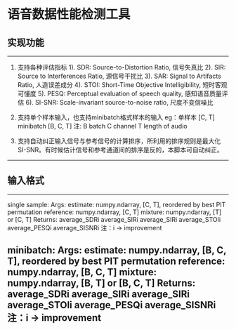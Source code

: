 # 语音数据性能检测工具
## 实现功能
---
1. 支持各种评估指标
	1). SDR: 		Source-to-Distortion Ratio, 信号失真比
	2). SIR: 		Source to Interferences Ratio, 源信号干扰比
	3). SAR:		Signal to Artifacts Ratio, 人造误差成分
	4). STOI:		Short-Time Objective Intelligibility, 短时客观可懂度
	5). PESQ:		Perceptual evaluation of speech quality, 感知语音质量评估
	6). SI-SNR: 	Scale-invariant source-to-noise ratio, 尺度不变信噪比

2. 支持单个样本输入，也支持minibatch格式样本的输入
	eg：单样本	   [C, T]    
		minibatch [B, C, T]
	注:		B batch
			C channel
			T length of audio

3. 支持自动纠正输入信号与参考信号的计算排序，所利用的排序规则是最大化SI-SNR。有时候估计信号和参考通道间的排序是反的，本脚本可自动纠正。
---

## 输入格式
---
single sample:
	Args:
		estimate: 	numpy.ndarray, [C, T], reordered by best PIT permutation
		reference:  numpy.ndarray, [C, T]
		mixture:    numpy.ndarray, [T] or [C, T]
	Returns:
		average_SDRi 
		average_SIRi
		average_SIRi
		average_STOIi
		average_PESQi
		average_SISNRi
	注：i -> improvement

minibatch:
	Args:
		estimate: 	numpy.ndarray, [B, C, T], reordered by best PIT permutation
		reference:  numpy.ndarray, [B, C, T]
		mixture:    numpy.ndarray, [B, T] or [B, C, T]
	Returns:
		average_SDRi
		average_SIRi
		average_SIRi
		average_STOIi
		average_PESQi
		average_SISNRi
	注：i -> improvement
---



